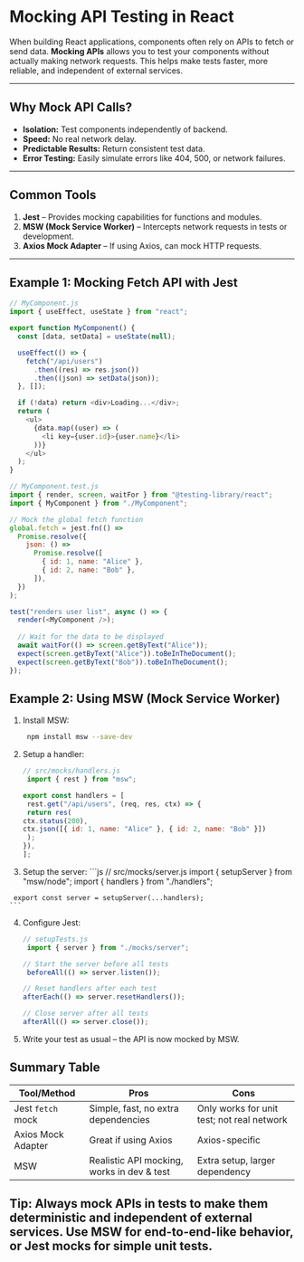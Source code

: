 # Mocking API Testing in React

When building React applications, components often rely on APIs to fetch or send data. **Mocking APIs** allows you to test your components without actually making network requests. This helps make tests faster, more reliable, and independent of external services.

---

## Why Mock API Calls?

- **Isolation:** Test components independently of backend.
- **Speed:** No real network delay.
- **Predictable Results:** Return consistent test data.
- **Error Testing:** Easily simulate errors like 404, 500, or network failures.

---

## Common Tools

1. **Jest** – Provides mocking capabilities for functions and modules.
2. **MSW (Mock Service Worker)** – Intercepts network requests in tests or development.
3. **Axios Mock Adapter** – If using Axios, can mock HTTP requests.

---

## Example 1: Mocking Fetch API with Jest

```javascript
// MyComponent.js
import { useEffect, useState } from "react";

export function MyComponent() {
  const [data, setData] = useState(null);

  useEffect(() => {
    fetch("/api/users")
      .then((res) => res.json())
      .then((json) => setData(json));
  }, []);

  if (!data) return <div>Loading...</div>;
  return (
    <ul>
      {data.map((user) => (
        <li key={user.id}>{user.name}</li>
      ))}
    </ul>
  );
}
```
```js
// MyComponent.test.js
import { render, screen, waitFor } from "@testing-library/react";
import { MyComponent } from "./MyComponent";

// Mock the global fetch function
global.fetch = jest.fn(() =>
  Promise.resolve({
    json: () =>
      Promise.resolve([
        { id: 1, name: "Alice" },
        { id: 2, name: "Bob" },
      ]),
  })
);

test("renders user list", async () => {
  render(<MyComponent />);
  
  // Wait for the data to be displayed
  await waitFor(() => screen.getByText("Alice"));
  expect(screen.getByText("Alice")).toBeInTheDocument();
  expect(screen.getByText("Bob")).toBeInTheDocument();
});
```
## Example 2: Using MSW (Mock Service Worker)

   1. Install MSW:
      ```bash
       npm install msw --save-dev
      ```
   2. Setup a handler:
      ```js
      // src/mocks/handlers.js
       import { rest } from "msw";

      export const handlers = [
       rest.get("/api/users", (req, res, ctx) => {
       return res(
      ctx.status(200),
      ctx.json([{ id: 1, name: "Alice" }, { id: 2, name: "Bob" }])
       );
      }),
      ];
       ```
   3. Setup the server:
    ```js
    // src/mocks/server.js
     import { setupServer } from "msw/node";
     import { handlers } from "./handlers";

     export const server = setupServer(...handlers);
    ```
  4. Configure Jest:
      ```js
      // setupTests.js
       import { server } from "./mocks/server";

      // Start the server before all tests
       beforeAll(() => server.listen());

      // Reset handlers after each test
      afterEach(() => server.resetHandlers());

      // Close server after all tests
      afterAll(() => server.close());
      ```
  5. Write your test as usual – the API is now mocked by MSW.

  ## Summary Table
  | Tool/Method        | Pros                                       | Cons                                       |
| ------------------ | ------------------------------------------ | ------------------------------------------ |
| Jest `fetch` mock  | Simple, fast, no extra dependencies        | Only works for unit test; not real network |
| Axios Mock Adapter | Great if using Axios                       | Axios-specific                             |
| MSW                | Realistic API mocking, works in dev & test | Extra setup, larger dependency             |

## Tip: Always mock APIs in tests to make them deterministic and independent of external services. Use MSW for end-to-end-like behavior, or Jest mocks for simple unit tests.